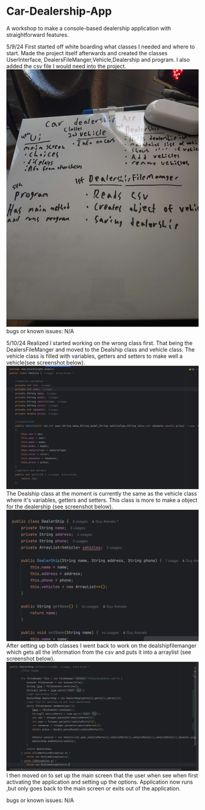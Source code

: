 # Car-Dealership-App
A workshop to make a console-based dealership application with straightforward features.

5/9/24
First started off white boarding what classes I needed and where to start. Made the project itself afterwards and created the classes UserInterface, DealersFileManger,Vehicle,Dealership and program. I also added the csv file I would need into the project.
![alt text](whiteboard.jpg)
bugs or known issues: N/A

5/10/24
Realized I started working on the wrong class first. That being the DealersFileManger and moved to the Dealship class and vehicle class.
The vehicle class is filled with variables, getters and setters to make well a vehicle(see screenshot below).
![alt text](vehicleclass.jpg)
The Dealship class at the moment is currently the same as the vehicle class where it's variables, getters and setters. This class is more to make a object for the dealership (see screenshot below).
![alt text](Dealershipclass.jpg)
After setting up both classes I went back to work on the dealshipfilemanger which gets all the information from the csv and puts it into a arraylist (see screenshot below).
![alt text](Readerclass.jpg)
I then moved on to set up the main screen that the user when see when first activating the application and setting up the options. Application now runs ,but only goes back to the main screen or exits out of the application.

bugs or known issues: N/A